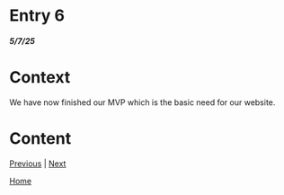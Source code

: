 # Entry 6
##### 5/7/25

# Context
We have now finished our MVP which is the basic need for our website.

# Content


[Previous](entry05.md) | [Next](entry07.md)

[Home](../README.md)
